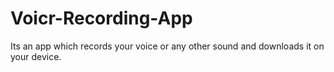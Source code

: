 # Voicr-Recording-App
Its an app which records your voice or any other sound and downloads it on your device.
